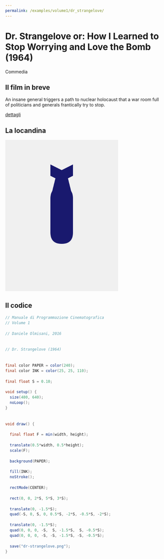 ```yaml
---
permalink: /examples/volume1/dr_strangelove/
---
```

# Dr. Strangelove or: How I Learned to Stop Worrying and Love the Bomb (1964)

Commedia

## Il film in breve
An insane general triggers a path to nuclear holocaust that a war room full of politicians and generals frantically try to stop.

[dettagli](https://www.imdb.com/title/tt0057012/)

## La locandina
<img src="dr-strangelove.png"  width="360px" title="Dr. Strangelove or: How I Learned to Stop Worrying and Love the Bomb">


## Il codice
```java
// Manuale di Programmazione Cinematografica
// Volume 1

// Daniele Olmisani, 2016


// Dr. Strangelove (1964)


final color PAPER = color(240);
final color INK = color(25, 25, 110);

final float S = 0.10;

void setup() {
  size(480, 640);
  noLoop();
}


void draw() {
  
  final float F = min(width, height);
  
  translate(0.5*width, 0.5*height);
  scale(F);
  
  background(PAPER);
  
  fill(INK);
  noStroke();
  
  rectMode(CENTER);
  
  rect(0, 0, 2*S, 5*S, 3*S);
  
  translate(0, -1.5*S);
  quad(-S, 0, S, 0, 0.5*S, -2*S, -0.5*S, -2*S);
  
  translate(0, -1.5*S);
  quad(0, 0, 0, -S,  S, -1.5*S,  S, -0.5*S);
  quad(0, 0, 0, -S, -S, -1.5*S, -S, -0.5*S);
  
  save("dr-strangelove.png");
}
```
